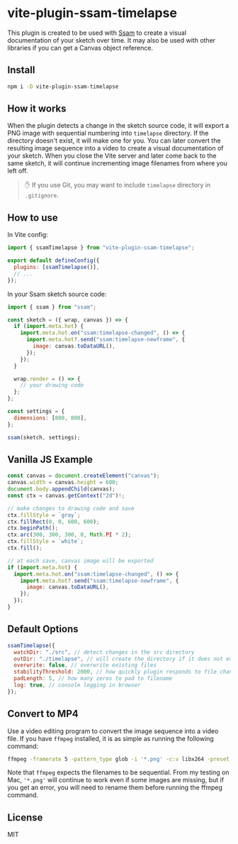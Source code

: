 # vite-plugin-ssam-timelapse

This plugin is created to be used with [Ssam](https://github.com/cdaein/ssam) to create a visual documentation of your sketch over time. It may also be used with other libraries if you can get a Canvas object reference.

## Install

```sh
npm i -D vite-plugin-ssam-timelapse
```

## How it works

When the plugin detects a change in the sketch source code, it will export a PNG image with sequential numbering into `timelapse` directory. If the directory doesn't exist, it will make one for you. You can later convert the resulting image sequence into a video to create a visual documentation of your sketch. When you close the Vite server and later come back to the same sketch, it will continue incrementing image filenames from where you left off.

> ✋ If you use Git, you may want to include `timelapse` directory in `.gitignore`.

## How to use

In Vite config:

```js
import { ssamTimelapse } from "vite-plugin-ssam-timelapse";

export default defineConfig({
  plugins: [ssamTimelapse()],
  // ...
});
```

In your Ssam sketch source code:

```js
import { ssam } from "ssam";

const sketch = ({ wrap, canvas }) => {
  if (import.meta.hot) {
    import.meta.hot.on("ssam:timelapse-changed", () => {
      import.meta.hot?.send("ssam:timelapse-newframe", {
        image: canvas.toDataURL(),
      });
    });
  }

  wrap.render = () => {
    // your drawing code
  };
};

const settings = {
  dimensions: [800, 800],
};

ssam(sketch, settings);
```

## Vanilla JS Example

```js
const canvas = document.createElement("canvas");
canvas.width = canvas.height = 600;
document.body.appendChild(canvas);
const ctx = canvas.getContext("2d")!;

// make changes to drawing code and save
ctx.fillStyle = `gray`;
ctx.fillRect(0, 0, 600, 600);
ctx.beginPath();
ctx.arc(300, 300, 300, 0, Math.PI * 2);
ctx.fillStyle = `white`;
ctx.fill();

// at each save, canvas image will be exported
if (import.meta.hot) {
  import.meta.hot.on("ssam:timelapse-changed", () => {
    import.meta.hot?.send("ssam:timelapse-newframe", {
      image: canvas.toDataURL(),
    });
  });
}
```

## Default Options

```js
ssamTimelapse({
  watchDir: "./src", // detect changes in the src directory
  outDir: "./timelapse", // will create the directory if it does not exist
  overwrite: false, // overwrite existing files
  stabilityThreshold: 2000, // how quickly plugin responds to file change (in milliseconds). see Chokidar documentation
  padLength: 5, // how many zeros to pad to filename
  log: true, // console logging in browser
});
```

## Convert to MP4

Use a video editing program to convert the image sequence into a video file. If you have `ffmpeg` installed, it is as simple as running the following command:

```sh
ffmpeg -framerate 5 -pattern_type glob -i '*.png' -c:v libx264 -preset slow -crf 20 -pix_fmt yuv420p -y output.mp4
```

Note that `ffmpeg` expects the filenames to be sequential. From my testing on Mac, `'*.png'` will continue to work even if some images are missing, but if you get an error, you will need to rename them before running the ffmpeg command.

## License

MIT
